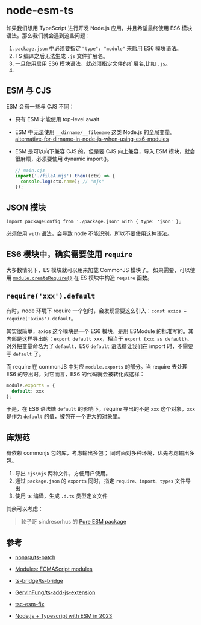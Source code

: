 # node-esm-ts

如果我们想用 TypeScript 进行开发 Node.js 应用，并且希望最终使用 ES6 模块语法。那么我们就会遇到这些问题：

1. `package.json` 中必须要指定 `"type": "module"` 来启用 ES6 模块语法。
2. TS 编译之后无法生成 `.js` 文件扩展名。
3. 一旦使用启用 ES6 模块语法，就必须指定文件的扩展名,比如 `.js`。
4.

## ESM 与 CJS

ESM 会有一些与 CJS 不同：

- 只有 ESM 才能使用 top-level await

- ESM 中无法使用 `__dirname/__filename` 这类 Node.js 的全局变量。[alternative-for-dirname-in-node-js-when-using-es6-modules](https://stackoverflow.com/questions/46745014/alternative-for-dirname-in-node-js-when-using-es6-modules)

- ESM 是可以向下兼容 CJS 的。但是要 CJS 向上兼容，导入 ESM 模块，就会很麻烦，必须要使用 dynamic import()。

  ```js
  // main.cjs
  import('./fileA.mjs').then((ctx) => {
    console.log(ctx.name); // "mjs"
  });
  ```

## JSON 模块

```
import packageConfig from './package.json' with { type: 'json' };
```

必须使用 `with` 语法，会导致 node 不能识别。所以不要使用这种语法。

## ES6 模块中，确实需要使用 `require`

大多数情况下，ES 模块就可以用来加载 CommonJS 模块了。
如果需要，可以使用 [`module.createRequire()`](https://nodejs.org/api/module.html#modulecreaterequirefilename) 在 ES 模块中构造 `require` 函数。

## `require('xxx').default`

有时，node 环境下 require 一个包时，会发现需要这么引入：`const axios = require('axios').default`。

其实很简单，axios 这个模块是一个 ES6 模块，是用 ESModule 的标准写的。其内部是这样导出的：`export default xxx`，相当于 `export {xxx as default}`。对外把变量命名为了 `default`，ES6 `default` 语法糖让我们在 import 时，不需要写 `default` 了。

而 require 在 commonJS 中对应 `module.exports` 的部分。当 require 去处理 ES6 的导出时，对它而言，ES6 的代码就会被转化成这样：

```js
module.exports = {
  default: xxx
};
```

于是，在 ES6 语法糖 `default` 的影响下，require 导出的不是 `xxx` 这个对象，`xxx` 是作为 `default` 的值，被包在一个更大的对象里。

## 库规范

有依赖 commonjs 包的库，考虑输出多包；
同时面对多种环境，优先考虑输出多包。

1. 导出 `cjs\mjs` 两种文件，方便用户使用。
2. 通过 `package.json` 的 `exports` 同时，指定 `require、import、types` 文件导出
3. 使用 ts 编译，生成 `.d.ts` 类型定义文件

其余可以考虑：

> 轮子哥 sindresorhus 的 [Pure ESM package](https://gist.github.com/sindresorhus/a39789f98801d908bbc7ff3ecc99d99c)

## 参考

- [nonara/ts-patch](https://github.com/nonara/ts-patch)

- [Modules: ECMAScript modules](https://nodejs.org/api/esm.html#modules-ecmascript-modules)

- [ts-bridge/ts-bridge](https://github.com/ts-bridge/ts-bridge)

- [GervinFung/ts-add-js-extension](https://github.com/GervinFung/ts-add-js-extension)

- [tsc-esm-fix](https://www.npmjs.com/package/tsc-esm-fix)

- [Node.js + Typescript with ESM in 2023](https://medium.com/codememo/node-js-typescript-with-esm-in-2023-6b87e6f8e737)
